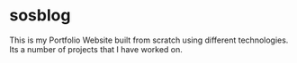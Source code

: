 # sosblog
This is my Portfolio Website built from scratch using different technologies.
Its a number of projects that I have worked on.

